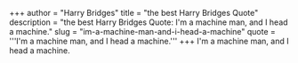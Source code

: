 +++
author = "Harry Bridges"
title = "the best Harry Bridges Quote"
description = "the best Harry Bridges Quote: I'm a machine man, and I head a machine."
slug = "im-a-machine-man-and-i-head-a-machine"
quote = '''I'm a machine man, and I head a machine.'''
+++
I'm a machine man, and I head a machine.

